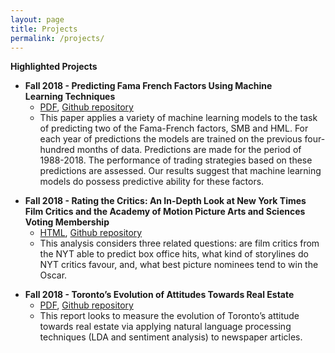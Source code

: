 ```yaml
---
layout: page
title: Projects
permalink: /projects/
---
```


**Highlighted Projects**

<div class="entry-content">
<ul>
<li><b>Fall 2018 - Predicting Fama French Factors Using Machine Learning&nbsp;Techniques</b>
<ul>
<li><a href="https://github.com/daveveitch/UofT/raw/master/CSC2515%20-%20Intro%20to%20ML/CSC2515Project/Report/PredictingFamaFrenchFactorsUsingML.pdf">PDF</a>, <a href="https://github.com/daveveitch/UofT/tree/master/CSC2515%20-%20Intro%20to%20ML/CSC2515Project">Github repository</a></li>
<li>This paper applies a variety of machine learning models to the task of predicting two of the Fama-French factors, SMB and HML. For each year of predictions the models are trained on the previous four-hundred months of data. Predictions are&nbsp;made for the period of 1988-2018. The performance of trading strategies based on&nbsp;these predictions are assessed. Our results suggest that machine learning models do possess predictive ability for these factors.</li>
</ul>
</li>
</ul>
<ul>
<li><strong>Fall 2018 - Rating the Critics: An In-Depth Look at New York Times Film Critics and the Academy of Motion Picture Arts and Sciences Voting Membership</strong>
<ul>
<li><a href="https://daveveitch.github.io/movieproject.html">HTML</a>, <a href="https://github.com/daveveitch/UofT/tree/master/STA2453/Project%201/Final%20Report">Github repository</a></li>
<li>This analysis considers three related questions: are film critics from the NYT able to predict box office hits, what kind of storylines do NYT critics favour, and, what best picture nominees tend to win the Oscar.</li>
</ul>
</li>
</ul>
<ul>
<li><strong>Fall 2018 - Toronto’s Evolution of Attitudes Towards Real Estate</strong>
<ul>
<li><a href="https://github.com/daveveitch/UofT/raw/master/STA2101%20-%20Applied%20Stats%201/CADRealEstateProject/STA2101%20Final%20Project%20-%20David%20Veitch.pdf">PDF</a>, <a href="https://github.com/daveveitch/UofT/tree/master/STA2101%20-%20Applied%20Stats%201/CADRealEstateProject">Github repository</a></li>
<li>This report looks to measure the evolution of Toronto’s attitude towards real estate via applying natural language processing techniques (LDA and sentiment analysis) to newspaper articles.</li>
</ul>
</li>
</ul>
	</div>

